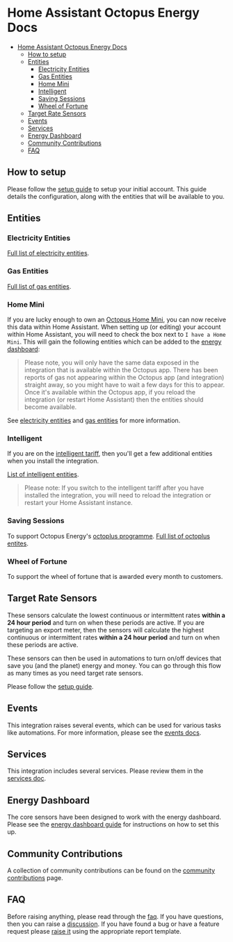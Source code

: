 # Home Assistant Octopus Energy Docs

- [Home Assistant Octopus Energy Docs](#home-assistant-octopus-energy-docs)
  - [How to setup](#how-to-setup)
  - [Entities](#entities)
    - [Electricity Entities](#electricity-entities)
    - [Gas Entities](#gas-entities)
    - [Home Mini](#home-mini)
    - [Intelligent](#intelligent)
    - [Saving Sessions](#saving-sessions)
    - [Wheel of Fortune](#wheel-of-fortune)
  - [Target Rate Sensors](#target-rate-sensors)
  - [Events](#events)
  - [Services](#services)
  - [Energy Dashboard](#energy-dashboard)
  - [Community Contributions](#community-contributions)
  - [FAQ](#faq)


## How to setup

Please follow the [setup guide](./setup_account.md) to setup your initial account. This guide details the configuration, along with the entities that will be available to you.

## Entities

### Electricity Entities

[Full list of electricity entities](./entities/electricity.md).

### Gas Entities

[Full list of gas entities](./entities/gas.md).

### Home Mini

If you are lucky enough to own an [Octopus Home Mini](https://octopus.energy/blog/octopus-home-mini/), you can now receive this data within Home Assistant. When setting up (or editing) your account within Home Assistant, you will need to check the box next to `I have a Home Mini`. This will gain the following entities which can be added to the [energy dashboard](https://www.home-assistant.io/blog/2021/08/04/home-energy-management/):

> Please note, you will only have the same data exposed in the integration that is available within the Octopus app. There has been reports of gas not appearing within the Octopus app (and integration) straight away, so you might have to wait a few days for this to appear. Once it's available within the Octopus app, if you reload the integration (or restart Home Assistant) then the entities should become available.

See [electricity entities](./entities/electricity.md#home-mini-entities) and [gas entities](./entities/gas.md#home-mini-entities) for more information.

### Intelligent

If you are on the [intelligent tariff](https://octopus.energy/smart/intelligent-octopus/), then you'll get a few additional entities when you install the integration. 

[List of intelligent entities](./entities/intelligent.md).

> Please note: If you switch to the intelligent tariff after you have installed the integration, you will need to reload the integration or restart your Home Assistant instance.

### Saving Sessions

To support Octopus Energy's [octoplus programme](https://octopus.energy/octoplus/). [Full list of octoplus entites](./entities/octoplus.md).

### Wheel of Fortune

To support the wheel of fortune that is awarded every month to customers.

## Target Rate Sensors

These sensors calculate the lowest continuous or intermittent rates **within a 24 hour period** and turn on when these periods are active. If you are targeting an export meter, then the sensors will calculate the highest continuous or intermittent rates **within a 24 hour period** and turn on when these periods are active.

These sensors can then be used in automations to turn on/off devices that save you (and the planet) energy and money. You can go through this flow as many times as you need target rate sensors.

Please follow the [setup guide](./setup_target_rate.md).

## Events

This integration raises several events, which can be used for various tasks like automations. For more information, please see the [events docs](./events.md).

## Services

This integration includes several services. Please review them in the [services doc](./services.md).

## Energy Dashboard

The core sensors have been designed to work with the energy dashboard. Please see the [energy dashboard guide](./energy_dashboard.md) for instructions on how to set this up.

## Community Contributions

A collection of community contributions can be found on the [community contributions](./community.md) page.

## FAQ

Before raising anything, please read through the [faq](./faq.md). If you have questions, then you can raise a [discussion](https://github.com/BottlecapDave/HomeAssistant-OctopusEnergy/discussions). If you have found a bug or have a feature request please [raise it](https://github.com/BottlecapDave/HomeAssistant-OctopusEnergy/issues) using the appropriate report template.
